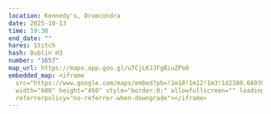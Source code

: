 ```yaml
---
location: Kennedy's, Drumcondra
date: 2025-10-13
time: 19:30
end_date: ""
hares: Stitch
hash: Dublin H3
number: "1657"
map_url: https://maps.app.goo.gl/uTCjLKJJFgBiuZPo8
embedded_map: <iframe
  src="https://www.google.com/maps/embed?pb=!1m18!1m12!1m3!1d2380.6693969691705!2d-6.258224922781842!3d53.367071372295406!2m3!1f0!2f0!3f0!3m2!1i1024!2i768!4f13.1!3m3!1m2!1s0x48670e658204c11b%3A0xe160eb7a273e8a79!2sKennedy&#39;s%20Pub!5e0!3m2!1sen!2sus!4v1757693118363!5m2!1sen!2sus"
  width="600" height="450" style="border:0;" allowfullscreen="" loading="lazy"
  referrerpolicy="no-referrer-when-downgrade"></iframe>
---
```

